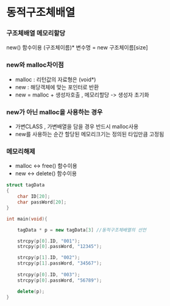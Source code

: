 # 동적구조체배열

### 구조체배열 메모리할당
new() 함수이용
(구조체이름)* 변수명 = new 구조체이름[size]

### new와 malloc차이점
- malloc : 리턴값의 자료형은 (void*)
- new : 해당객체에 맞는 포인터로 반환
- new = malloc + 생성자호출 , 메모리할당 -> 생성자 초기화

### new가 아닌 malloc을 사용하는 경우 ###
- 가변CLASS , 가변배열을 담을 경우 반드시 malloc사용
- new를 사용하는 순간 할당된 메모리크기는 정의된 타입만큼 고정됨

### 메모리해제
- malloc <-> free() 함수이용
- new <-> delete() 함수이용
```cpp
struct tagData
{
    char ID[20];
    char passWord[20];
}

int main(void){

    tagData * p = new tagData[3] //동적구조체배열의 선언

    strcpy(p[0].ID, "001");
    strcpy(p[0].passWord, "12345");

    strcpy(p[1].ID, "002");
    strcpy(p[1].passWord, "34567");
    
    strcpy(p[0].ID, "003");
    strcpy(p[0].passWord, "56789");

    delete(p);
}
```